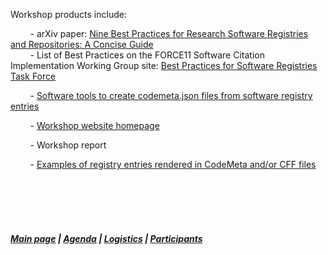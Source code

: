 Workshop products include:  

  &nbsp; &nbsp; &nbsp; &nbsp; - arXiv paper: [Nine Best Practices for Research Software Registries and Repositories: A Concise Guide](https://arxiv.org/abs/2012.13117)   
  &nbsp; &nbsp; &nbsp; &nbsp; - List of Best Practices on the FORCE11 Software Citation Implementation Working Group site: [Best Practices for Software Registries Task Force](https://github.com/force11/force11-sciwg/tree/master/Repositories)

  &nbsp; &nbsp; &nbsp; &nbsp; - [Software tools to create codemeta.json files from software registry entries](https://github.com/caltechlibrary/convert_codemeta)

  &nbsp; &nbsp; &nbsp; &nbsp; - [Workshop website homepage](https://asclnet.github.io/SWRegistryWorkshop/)

  &nbsp; &nbsp; &nbsp; &nbsp; - Workshop report

  &nbsp; &nbsp; &nbsp; &nbsp; - [Examples of registry entries rendered in CodeMeta and/or CFF files](https://asclnet.github.io/SWRegistryWorkshop/Products/Software%20metadata%20file%20examples.html)

  &nbsp; &nbsp;   
  &nbsp; &nbsp;    
  &nbsp; &nbsp;    
  &nbsp; &nbsp; 
##### [Main page](https://asclnet.github.io/SWRegistryWorkshop/) | [Agenda](https://asclnet.github.io/SWRegistryWorkshop/Agenda.html) | [Logistics](https://asclnet.github.io/SWRegistryWorkshop/Logistics.html) | [Participants](https://asclnet.github.io/SWRegistryWorkshop/Participants.html)   
